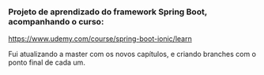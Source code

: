 ### Projeto de aprendizado do framework Spring Boot, acompanhando o curso:
https://www.udemy.com/course/spring-boot-ionic/learn


Fui atualizando a master com os novos capítulos, e criando branches com o ponto final de cada um.
